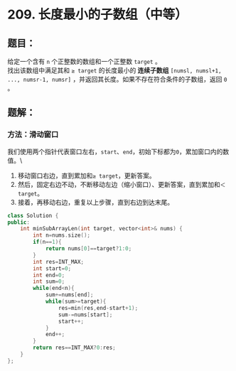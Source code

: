 # 209. 长度最小的子数组（中等）
## 题目：
给定一个含有 `n` 个正整数的数组和一个正整数 `target` 。\
找出该数组中满足其和 `≥ target` 的长度最小的 **连续子数组** `[numsl, numsl+1, ..., numsr-1, numsr]` ，并返回其长度。如果不存在符合条件的子数组，返回 `0` 。
## 题解：
### 方法：滑动窗口
我们使用两个指针代表窗口左右，`start`、`end`，初始下标都为`0`，累加窗口内的数值。\
1. 移动窗口右边，直到累加和`≥ target`，更新答案。
2. 然后，固定右边不动，不断移动左边（缩小窗口）、更新答案，直到累加和`＜target`。
3. 接着，再移动右边，重复以上步骤，直到右边到达末尾。
```c++
class Solution {
public:
    int minSubArrayLen(int target, vector<int>& nums) {
        int n=nums.size();
        if(n==1){
            return nums[0]==target?1:0;
        }
        int res=INT_MAX;
        int start=0;
        int end=0;
        int sum=0;
        while(end<n){
            sum+=nums[end];
            while(sum>=target){
                res=min(res,end-start+1);
                sum-=nums[start];
                start++;
            }
            end++;
        }
        return res==INT_MAX?0:res;
    }
};
```

